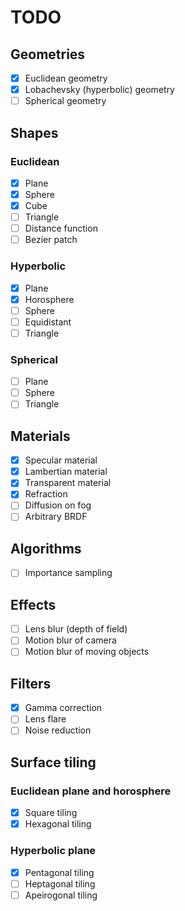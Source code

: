 # TODO

## Geometries

- [x] Euclidean geometry
- [x] Lobachevsky (hyperbolic) geometry
- [ ] Spherical geometry

## Shapes

### Euclidean

+ [x] Plane
+ [x] Sphere
+ [x] Cube
+ [ ] Triangle
+ [ ] Distance function
+ [ ] Bezier patch

### Hyperbolic

+ [x] Plane
+ [x] Horosphere
+ [ ] Sphere
+ [ ] Equidistant
+ [ ] Triangle

### Spherical

+ [ ] Plane
+ [ ] Sphere
+ [ ] Triangle

## Materials

- [x] Specular material 
- [x] Lambertian material
- [x] Transparent material
- [x] Refraction
- [ ] Diffusion on fog
- [ ] Arbitrary BRDF

## Algorithms

+ [ ] Importance sampling

## Effects

- [ ] Lens blur (depth of field)
- [ ] Motion blur of camera
- [ ] Motion blur of moving objects

## Filters

- [x] Gamma correction
- [ ] Lens flare
- [ ] Noise reduction

## Surface tiling

### Euclidean plane and horosphere

- [x] Square tiling
- [x] Hexagonal tiling

### Hyperbolic plane

- [x] Pentagonal tiling
- [ ] Heptagonal tiling
- [ ] Apeirogonal tiling
